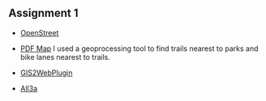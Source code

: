 ## Assignment 1

- [OpenStreet](https://www.openstreetmap.org/?mlat=38.9353&mlon=-95.2154#map=16/38.9353/-95.2154&layers=N)

- [PDF Map](Assignments/Assign3a_Eunice.pdf) I used a geoprocessing tool to find trails nearest to parks and bike lanes nearest to trails.

- [GIS2WebPlugin](Assignments/CVAqgis2web/index.html)

- [All3a](Assignments/CombinedMaps.html)
